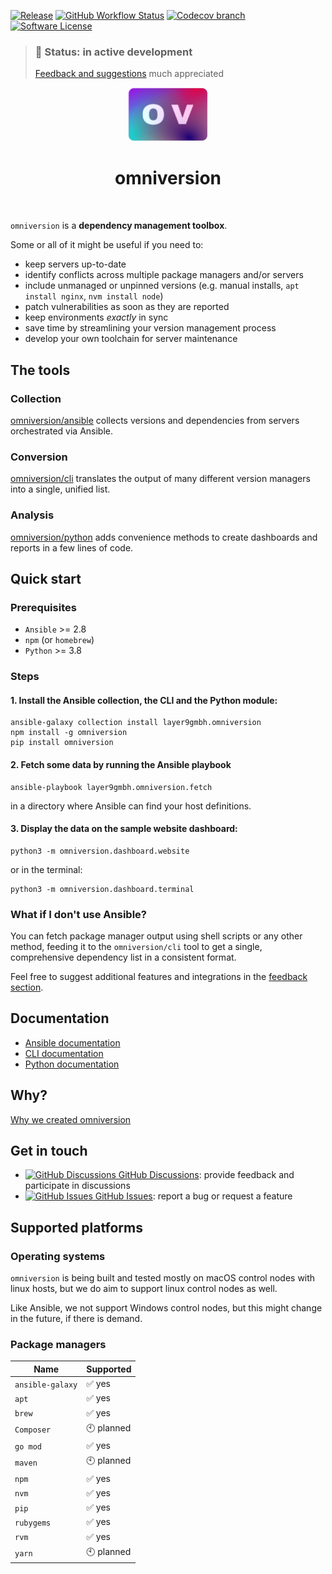 [![Release](https://img.shields.io/github/v/release/omniversion/omniversion-cli.svg?style=for-the-badge)](https://github.com/omniversion/omniversion-cli/releases/latest)
[![GitHub Workflow Status](https://img.shields.io/github/workflow/status/omniversion/omniversion-cli/Upload%20code%20coverage?style=for-the-badge)](https://github.com/omniversion/omniversion-cli/actions?query=workflow%3A%22Upload%20code%20coverage%22)
[![Codecov branch](https://img.shields.io/codecov/c/github/omniversion/omniversion/main.svg?style=for-the-badge&token=X126WJ5IU4)](https://codecov.io/gh/omniversion/omniversion)
[![Software License](https://img.shields.io/badge/license-AGPL--3.0-green.svg?style=for-the-badge)](/LICENSE)


> ### 🚧 **Status: in active development**
> [Feedback and suggestions](https://github.com/omniversion/omniversion/discussions/1) much appreciated


<!--suppress HtmlDeprecatedAttribute -->
<div align="center">
    <img src="docs/assets/omniversion.png" width="128" height="86" alt="omniversion logo" />
    <h1 align="center">omniversion</h1>
    <br />
</div>

`omniversion` is a **dependency management toolbox**.

Some or all of it might be useful if you need to:

* keep servers up-to-date
* identify conflicts across multiple package managers and/or servers
* include unmanaged or unpinned versions (e.g. manual installs, `apt install nginx`, `nvm install node`)
* patch vulnerabilities as soon as they are reported
* keep environments _exactly_ in sync
* save time by streamlining your version management process
* develop your own toolchain for server maintenance

## The tools

### Collection

[omniversion/ansible](ansible) collects versions and dependencies from servers orchestrated via Ansible.

### Conversion

[omniversion/cli](cli) translates the output of many different version managers into a single, unified list.

### Analysis

[omniversion/python](python) adds convenience methods to create dashboards and reports in a few lines of code.

## Quick start

### Prerequisites

* `Ansible` >= 2.8
* `npm` (or `homebrew`)
* `Python` >= 3.8

### Steps

#### 1.  Install the Ansible collection, the CLI and the Python module:
```shell
ansible-galaxy collection install layer9gmbh.omniversion
npm install -g omniversion
pip install omniversion
```


#### 2.  Fetch some data by running the Ansible playbook
```shell
ansible-playbook layer9gmbh.omniversion.fetch
```
in a directory where Ansible can find your host definitions.


#### 3.  Display the data on the sample website dashboard:
```shell
python3 -m omniversion.dashboard.website
```
or in the terminal:
```shell
python3 -m omniversion.dashboard.terminal
```

### What if I don't use Ansible?

You can fetch package manager output using shell scripts or any other method, feeding it to the `omniversion/cli` tool to get a single, comprehensive dependency list in a consistent format.

Feel free to suggest additional features and integrations in the [feedback section](https://github.com/omniversion/omniversion/discussions/1).

## Documentation

* [Ansible documentation](ansible/README.md)
* [CLI documentation](https://pkg.go.dev/github.com/omniversion/omniversion/cli)
* [Python documentation](https://omniversion.github.io/omniversion/python/omniversion/)

## Why?

[Why we created omniversion](docs/WHY.md)


## Get in touch

- [<img alt="GitHub Discussions" src="https://icongr.am/octicons/heart-fill.svg?color=808080&amp;size=10"/> GitHub Discussions](https://github.com/omniversion/omniversion/discussions/1):
  provide feedback and participate in discussions
- [<img alt="GitHub Issues" src="https://icongr.am/octicons/mark-github.svg?color=808080&amp;size=10"/> GitHub Issues](https://github.com/omniversion/omniversion/issues):
  report a bug or request a feature

## Supported platforms

### Operating systems

`omniversion` is being built and tested mostly on macOS control nodes with linux hosts, but we do aim to support linux control
nodes as well.

Like Ansible, we not support Windows control nodes, but this might change in the future, if there is demand.

### Package managers

| Name             | Supported  |
|------------------|------------|
| `ansible-galaxy` | ✅ yes      |
| `apt`            | ✅ yes      |
| `brew`           | ✅ yes      |
| `Composer`       | 🕙 planned |
| `go mod`         | ✅ yes      |
| `maven`          | 🕙 planned |
| `npm`            | ✅ yes      |
| `nvm`            | ✅ yes      |
| `pip`            | ✅ yes      |
| `rubygems`       | ✅ yes      |
| `rvm`            | ✅ yes      |
| `yarn`           | 🕙 planned |

